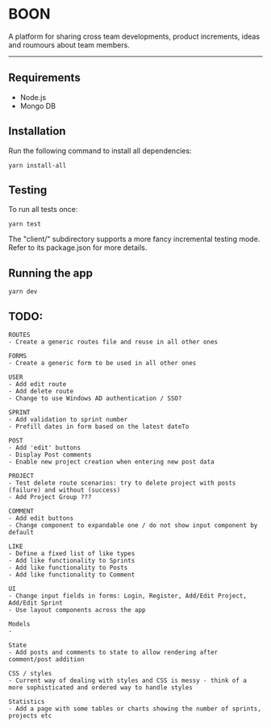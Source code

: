 # BOON

A platform for sharing cross team developments, product increments, ideas and roumours about team members.

---

## Requirements

-   Node.js
-   Mongo DB

## Installation

Run the following command to install all dependencies:

```
yarn install-all
```

## Testing

To run all tests once:

```
yarn test
```

The "client/" subdirectory supports a more fancy incremental testing mode.
Refer to its package.json for more details.

## Running the app

```
yarn dev
```

## TODO:

```
ROUTES
- Create a generic routes file and reuse in all other ones

```

```
FORMS
- Create a generic form to be used in all other ones

```

```
USER
- Add edit route
- Add delete route
- Change to use Windows AD authentication / SSO?

```

```
SPRINT
- Add validation to sprint number
- Prefill dates in form based on the latest dateTo

```

```
POST
- Add 'edit' buttons
- Display Post comments
- Enable new project creation when entering new post data

```

```
PROJECT
- Test delete route scenarios: try to delete project with posts (failure) and without (success)
- Add Project Group ???

```

```
COMMENT
- Add edit buttons
- Change component to expandable one / do not show input component by default

```

```
LIKE
- Define a fixed list of like types
- Add like functionality to Sprints
- Add like functionality to Posts
- Add like functionality to Comment

```

```
UI
- Change input fields in forms: Login, Register, Add/Edit Project, Add/Edit Sprint
- Use layout components across the app

```

```
Models
-

```

```
State
- Add posts and comments to state to allow rendering after comment/post addition

```

```
CSS / styles
- Current way of dealing with styles and CSS is messy - think of a more sophisticated and ordered way to handle styles

```

```
Statistics
- Add a page with some tables or charts showing the number of sprints, projects etc

```
